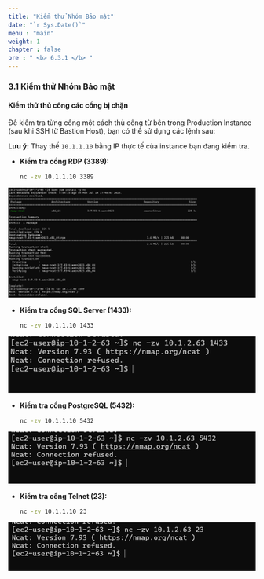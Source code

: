```yaml
---
title: "Kiểm thử Nhóm Bảo mật"
date: "`r Sys.Date()`"
menu : "main"
weight: 1
chapter : false
pre : " <b> 6.3.1 </b> "
---
```


### 3.1 Kiểm thử Nhóm Bảo mật

#### Kiểm thử thủ công các cổng bị chặn

Để kiểm tra từng cổng một cách thủ công từ bên trong Production Instance (sau khi SSH từ Bastion Host), bạn có thể sử dụng các lệnh sau:

**Lưu ý:** Thay thế `10.1.1.10` bằng IP thực tế của instance bạn đang kiểm tra.

*   **Kiểm tra cổng RDP (3389):**
    ```bash
    nc -zv 10.1.1.10 3389
    ```
![](/images/6.testing-monitoring/hinh-27.png)
*   **Kiểm tra cổng SQL Server (1433):**
    ```bash
    nc -zv 10.1.1.10 1433
    ```
![](/images/6.testing-monitoring/hinh-28.png)
*   **Kiểm tra cổng PostgreSQL (5432):**
    ```bash
    nc -zv 10.1.1.10 5432
    ```
![](/images/6.testing-monitoring/hinh-29.png)
*   **Kiểm tra cổng Telnet (23):**
    ```bash
    nc -zv 10.1.1.10 23
    ```
![](/images/6.testing-monitoring/hinh-30.png)
